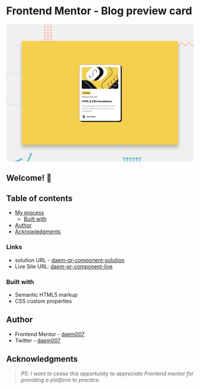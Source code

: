 # Frontend Mentor - Blog preview card

![Design preview for the Blog preview card coding challenge](./design/desktop-preview.jpg)

## Welcome! 👋

## Table of contents
- [My process](#my-process)
  - [Built with](#built-with)
- [Author](#author)
- [Acknowledgments](#acknowledgments)


### Links

- solution URL - [daem-qr-component-solution](https://github.com/DAEM007/qr-code-component)
- Live Site URL: [daem-qr-component-live](https://qr-code-component-daem007.vercel.app/)

### Built with

- Semantic HTML5 markup
- CSS custom properties

## Author

- Frontend Mentor - [daem007](https://www.frontendmentor.io/profile/DAEM007)
- Twitter - [daem007](https://www.twitter.com/daem007)

## Acknowledgments

> *PS: I want to cease this opportunity to appreciate Frontend mentor for providing a platform to practice.*